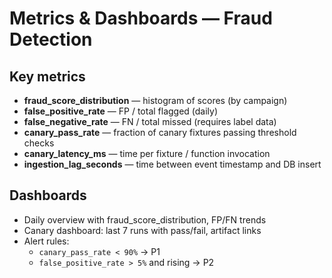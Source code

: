# Metrics & Dashboards — Fraud Detection

## Key metrics
- **fraud_score_distribution** — histogram of scores (by campaign)
- **false_positive_rate** — FP / total flagged (daily)
- **false_negative_rate** — FN / total missed (requires label data)
- **canary_pass_rate** — fraction of canary fixtures passing threshold checks
- **canary_latency_ms** — time per fixture / function invocation
- **ingestion_lag_seconds** — time between event timestamp and DB insert

## Dashboards
- Daily overview with fraud_score_distribution, FP/FN trends
- Canary dashboard: last 7 runs with pass/fail, artifact links
- Alert rules:
  - `canary_pass_rate < 90%` → P1
  - `false_positive_rate > 5%` and rising → P2
